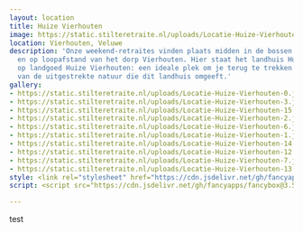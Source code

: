 ```yaml
---
layout: location
title: Huize Vierhouten
image: https://static.stilteretraite.nl/uploads/Locatie-Huize-Vierhouten-15.jpg
location: Vierhouten, Veluwe
description: 'Onze weekend-retraites vinden plaats midden in de bossen in het buitengebied
  en op loopafstand van het dorp Vierhouten. Hier staat het landhuis Huize Vierhouten,
  op landgoed Huize Vierhouten: een ideale plek om je terug te trekken en te genieten
  van de uitgestrekte natuur die dit landhuis omgeeft.'
gallery:
- https://static.stilteretraite.nl/uploads/Locatie-Huize-Vierhouten-0.jpg
- https://static.stilteretraite.nl/uploads/Locatie-Huize-Vierhouten-3.jpg
- https://static.stilteretraite.nl/uploads/Locatie-Huize-Vierhouten-15.jpg
- https://static.stilteretraite.nl/uploads/Locatie-Huize-Vierhouten-2.jpg
- https://static.stilteretraite.nl/uploads/Locatie-Huize-Vierhouten-6.jpg
- https://static.stilteretraite.nl/uploads/Locatie-Huize-Vierhouten-1.jpg
- https://static.stilteretraite.nl/uploads/Locatie-Huize-Vierhouten-14.jpg
- https://static.stilteretraite.nl/uploads/Locatie-Huize-Vierhouten-12.jpg
- https://static.stilteretraite.nl/uploads/Locatie-Huize-Vierhouten-7.jpg
- https://static.stilteretraite.nl/uploads/Locatie-Huize-Vierhouten-13.jpg
style: <link rel="stylesheet" href="https://cdn.jsdelivr.net/gh/fancyapps/fancybox@3.5.7/dist/jquery.fancybox.min.css" />
script: <script src="https://cdn.jsdelivr.net/gh/fancyapps/fancybox@3.5.7/dist/jquery.fancybox.min.js"></script>

---
```

test